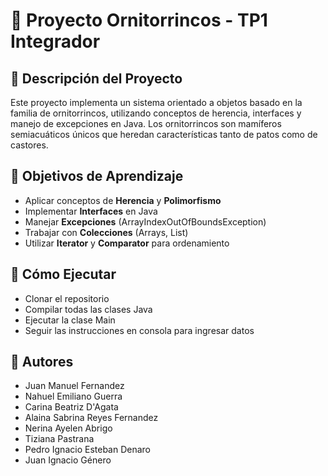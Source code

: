# 🦆 Proyecto Ornitorrincos - TP1 Integrador

## 📝 Descripción del Proyecto

Este proyecto implementa un sistema orientado a objetos basado en la familia de ornitorrincos, utilizando conceptos de herencia, interfaces y manejo de excepciones en Java. Los ornitorrincos son mamíferos semiacuáticos únicos que heredan características tanto de patos como de castores.

## 🎯 Objetivos de Aprendizaje

- Aplicar conceptos de **Herencia** y **Polimorfismo**
- Implementar **Interfaces** en Java
- Manejar **Excepciones** (ArrayIndexOutOfBoundsException)
- Trabajar con **Colecciones** (Arrays, List)
- Utilizar **Iterator** y **Comparator** para ordenamiento


## 🚀 Cómo Ejecutar

- Clonar el repositorio
- Compilar todas las clases Java
- Ejecutar la clase Main
- Seguir las instrucciones en consola para ingresar datos

## 👥 Autores

- Juan Manuel Fernandez
- Nahuel Emiliano Guerra
- Carina Beatriz D'Agata
- Alaina Sabrina Reyes Fernandez
- Nerina Ayelen Abrigo
- Tiziana Pastrana
- Pedro Ignacio Esteban Denaro
- Juan Ignacio Género